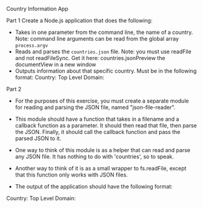 Country Information App

Part 1
Create a Node.js application that does the following:
- Takes in one parameter from the command line, the name of a country. Note: command line arguments can be read from the global array `process.argv`
- Reads and parses the `countries.json` file. Note: you must use readFile and not readFileSync. Get it here: countries.jsonPreview the documentView in a new window
- Outputs information about that specific country. Must be in the following format:
Country: <country name>
Top Level Domain: <tld>

Part 2
- For the purposes of this exercise, you must create a separate module for reading and parsing the JSON file, named "json-file-reader".
- This module should have a function that takes in a filename and a callback function as a parameter. It should then read that file, then parse the JSON. Finally, it should call the callback function and pass the parsed JSON to it.
- One way to think of this module is as a helper that can read and parse any JSON file. It has nothing to do with 'countries', so to speak.
- Another way to think of it is as a small wrapper to fs.readFile, except that this function only works with JSON files.

- The output of the application should have the following format: 

Country: <country name>
Top Level Domain: <tld>
